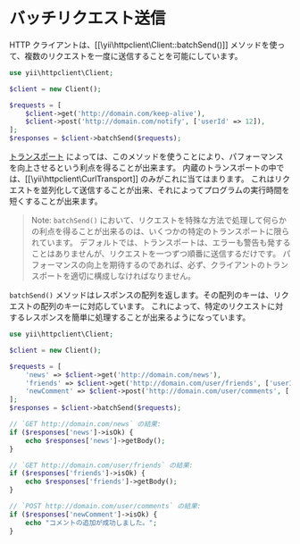 バッチリクエスト送信
====================

HTTP クライアントは、[[\yii\httpclient\Client::batchSend()]] メソッドを使って、複数のリクエストを一度に送信することを可能にしています。

```php
use yii\httpclient\Client;

$client = new Client();

$requests = [
    $client->get('http://domain.com/keep-alive'),
    $client->post('http://domain.com/notify', ['userId' => 12]),
];
$responses = $client->batchSend($requests);
```

[トランスポート](usage-transports.md) によっては、このメソッドを使うことにより、パフォーマンスを向上させるという利点を得ることが出来ます。
内蔵のトランスポートの中では、[[\yii\httpclient\CurlTransport]] のみがこれに当てはまります。
これはリクエストを並列化して送信することが出来、それによってプログラムの実行時間を短くすることが出来ます。

> Note: `batchSend()` において、リクエストを特殊な方法で処理して何らかの利点を得ることが出来るのは、いくつかの特定のトランスポートに限られています。
  デフォルトでは、トランスポートは、エラーも警告も発することはありませんが、リクエストを一つずつ順番に送信するだけです。
  パフォーマンスの向上を期待するのであれば、必ず、クライアントのトランスポートを適切に構成しなければなりません。

`batchSend()` メソッドはレスポンスの配列を返します。その配列のキーは、リクエストの配列のキーに対応しています。
これによって、特定のリクエストに対するレスポンスを簡単に処理することが出来るようになっています。

```php
use yii\httpclient\Client;

$client = new Client();

$requests = [
    'news' => $client->get('http://domain.com/news'),
    'friends' => $client->get('http://domain.com/user/friends', ['userId' => 12]),
    'newComment' => $client->post('http://domain.com/user/comments', ['userId' => 12, 'content' => '新しいコメント']),
];
$responses = $client->batchSend($requests);

// `GET http://domain.com/news` の結果:
if ($responses['news']->isOk) {
    echo $responses['news']->getBody();
}

// `GET http://domain.com/user/friends` の結果:
if ($responses['friends']->isOk) {
    echo $responses['friends']->getBody();
}

// `POST http://domain.com/user/comments` の結果:
if ($responses['newComment']->isOk) {
    echo "コメントの追加が成功しました。";
}
```
